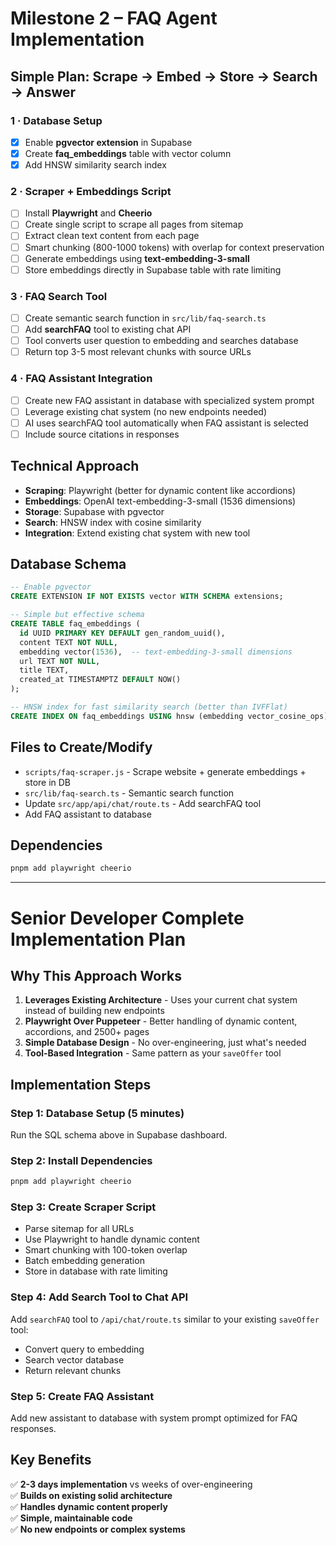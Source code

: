 # Milestone 2 – FAQ Agent Implementation

## Simple Plan: Scrape → Embed → Store → Search → Answer

### 1 · Database Setup
- [x] Enable **pgvector extension** in Supabase
- [x] Create **faq_embeddings** table with vector column
- [x] Add HNSW similarity search index

### 2 · Scraper + Embeddings Script
- [ ] Install **Playwright** and **Cheerio**
- [ ] Create single script to scrape all pages from sitemap
- [ ] Extract clean text content from each page
- [ ] Smart chunking (800-1000 tokens) with overlap for context preservation
- [ ] Generate embeddings using **text-embedding-3-small**
- [ ] Store embeddings directly in Supabase table with rate limiting

### 3 · FAQ Search Tool
- [ ] Create semantic search function in `src/lib/faq-search.ts`
- [ ] Add **searchFAQ** tool to existing chat API
- [ ] Tool converts user question to embedding and searches database
- [ ] Return top 3-5 most relevant chunks with source URLs

### 4 · FAQ Assistant Integration
- [ ] Create new FAQ assistant in database with specialized system prompt
- [ ] Leverage existing chat system (no new endpoints needed)
- [ ] AI uses searchFAQ tool automatically when FAQ assistant is selected
- [ ] Include source citations in responses

## Technical Approach
- **Scraping**: Playwright (better for dynamic content like accordions)
- **Embeddings**: OpenAI text-embedding-3-small (1536 dimensions)
- **Storage**: Supabase with pgvector
- **Search**: HNSW index with cosine similarity
- **Integration**: Extend existing chat system with new tool

## Database Schema
```sql
-- Enable pgvector
CREATE EXTENSION IF NOT EXISTS vector WITH SCHEMA extensions;

-- Simple but effective schema
CREATE TABLE faq_embeddings (
  id UUID PRIMARY KEY DEFAULT gen_random_uuid(),
  content TEXT NOT NULL,
  embedding vector(1536),  -- text-embedding-3-small dimensions
  url TEXT NOT NULL,
  title TEXT,
  created_at TIMESTAMPTZ DEFAULT NOW()
);

-- HNSW index for fast similarity search (better than IVFFlat)
CREATE INDEX ON faq_embeddings USING hnsw (embedding vector_cosine_ops);
```

## Files to Create/Modify
- `scripts/faq-scraper.js` - Scrape website + generate embeddings + store in DB
- `src/lib/faq-search.ts` - Semantic search function
- Update `src/app/api/chat/route.ts` - Add searchFAQ tool
- Add FAQ assistant to database

## Dependencies
```bash
pnpm add playwright cheerio
```

---

# Senior Developer Complete Implementation Plan

## Why This Approach Works

1. **Leverages Existing Architecture** - Uses your current chat system instead of building new endpoints
2. **Playwright Over Puppeteer** - Better handling of dynamic content, accordions, and 2500+ pages
3. **Simple Database Design** - No over-engineering, just what's needed
4. **Tool-Based Integration** - Same pattern as your `saveOffer` tool

## Implementation Steps

### Step 1: Database Setup (5 minutes)
Run the SQL schema above in Supabase dashboard.

### Step 2: Install Dependencies
```bash
pnpm add playwright cheerio
```

### Step 3: Create Scraper Script
- Parse sitemap for all URLs
- Use Playwright to handle dynamic content
- Smart chunking with 100-token overlap
- Batch embedding generation
- Store in database with rate limiting

### Step 4: Add Search Tool to Chat API
Add `searchFAQ` tool to `/api/chat/route.ts` similar to your existing `saveOffer` tool:
- Convert query to embedding
- Search vector database
- Return relevant chunks

### Step 5: Create FAQ Assistant
Add new assistant to database with system prompt optimized for FAQ responses.

## Key Benefits
✅ **2-3 days implementation** vs weeks of over-engineering  
✅ **Builds on existing solid architecture**  
✅ **Handles dynamic content properly**  
✅ **Simple, maintainable code**  
✅ **No new endpoints or complex systems**
